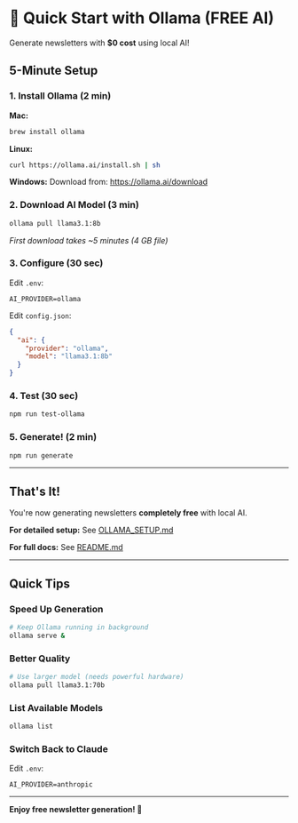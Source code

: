 # 🚀 Quick Start with Ollama (FREE AI)

Generate newsletters with **$0 cost** using local AI!

## 5-Minute Setup

### 1. Install Ollama (2 min)

**Mac:**
```bash
brew install ollama
```

**Linux:**
```bash
curl https://ollama.ai/install.sh | sh
```

**Windows:**
Download from: https://ollama.ai/download

### 2. Download AI Model (3 min)

```bash
ollama pull llama3.1:8b
```

*First download takes ~5 minutes (4 GB file)*

### 3. Configure (30 sec)

Edit `.env`:
```env
AI_PROVIDER=ollama
```

Edit `config.json`:
```json
{
  "ai": {
    "provider": "ollama",
    "model": "llama3.1:8b"
  }
}
```

### 4. Test (30 sec)

```bash
npm run test-ollama
```

### 5. Generate! (2 min)

```bash
npm run generate
```

---

## That's It!

You're now generating newsletters **completely free** with local AI.

**For detailed setup:** See [OLLAMA_SETUP.md](OLLAMA_SETUP.md)

**For full docs:** See [README.md](README.md)

---

## Quick Tips

### Speed Up Generation
```bash
# Keep Ollama running in background
ollama serve &
```

### Better Quality
```bash
# Use larger model (needs powerful hardware)
ollama pull llama3.1:70b
```

### List Available Models
```bash
ollama list
```

### Switch Back to Claude
Edit `.env`:
```env
AI_PROVIDER=anthropic
```

---

**Enjoy free newsletter generation! 🎉**

